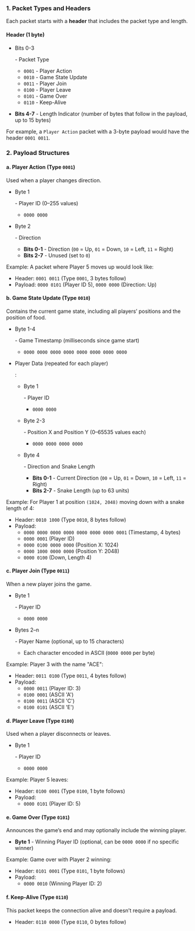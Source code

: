### 1. Packet Types and Headers

Each packet starts with a **header** that includes the packet type and length.

#### Header (1 byte)

- Bits 0-3

   \- Packet Type

  - `0001` - Player Action
  - `0010` - Game State Update
  - `0011` - Player Join
  - `0100` - Player Leave
  - `0101` - Game Over
  - `0110` - Keep-Alive

- **Bits 4-7** - Length Indicator (number of bytes that follow in the payload, up to 15 bytes)

For example, a `Player Action` packet with a 3-byte payload would have the header `0001 0011`.

### 2. Payload Structures

#### a. **Player Action** (Type `0001`)

Used when a player changes direction.

- Byte 1

   \- Player ID (0–255 values)

  - `0000 0000`

- Byte 2

   \- Direction

  - **Bits 0-1** - Direction (`00` = Up, `01` = Down, `10` = Left, `11` = Right)
  - **Bits 2-7** - Unused (set to `0`)

Example: A packet where Player 5 moves up would look like:

- Header: `0001 0011` (Type `0001`, 3 bytes follow)
- Payload: `0000 0101` (Player ID 5), `0000 0000` (Direction: Up)

#### b. **Game State Update** (Type `0010`)

Contains the current game state, including all players’ positions and the position of food.

- Byte 1-4

   \- Game Timestamp (milliseconds since game start)

  - `0000 0000 0000 0000 0000 0000 0000 0000`

- Player Data (repeated for each player)

  :

  - Byte 1

     \- Player ID

    - `0000 0000`

  - Byte 2-3

     \- Position X and Position Y (0–65535 values each)

    - `0000 0000 0000 0000`

  - Byte 4

     \- Direction and Snake Length

    - **Bits 0-1** - Current Direction (`00` = Up, `01` = Down, `10` = Left, `11` = Right)
    - **Bits 2-7** - Snake Length (up to 63 units)

Example: For Player 1 at position `(1024, 2048)` moving down with a snake length of 4:

- Header: `0010 1000` (Type `0010`, 8 bytes follow)
- Payload:
  - `0000 0000 0000 0000 0000 0000 0000 0001` (Timestamp, 4 bytes)
  - `0000 0001` (Player ID)
  - `0000 0100 0000 0000` (Position X: 1024)
  - `0000 1000 0000 0000` (Position Y: 2048)
  - `0000 0100` (Down, Length 4)

#### c. **Player Join** (Type `0011`)

When a new player joins the game.

- Byte 1

   \- Player ID

  - `0000 0000`

- Bytes 2–n

   \- Player Name (optional, up to 15 characters)

  - Each character encoded in ASCII (`0000 0000` per byte)

Example: Player 3 with the name "ACE":

- Header: `0011 0100` (Type `0011`, 4 bytes follow)
- Payload:
  - `0000 0011` (Player ID: 3)
  - `0100 0001` (ASCII 'A')
  - `0100 0011` (ASCII 'C')
  - `0100 0101` (ASCII 'E')

#### d. **Player Leave** (Type `0100`)

Used when a player disconnects or leaves.

- Byte 1

   \- Player ID

  - `0000 0000`

Example: Player 5 leaves:

- Header: `0100 0001` (Type `0100`, 1 byte follows)
- Payload:
  - `0000 0101` (Player ID: 5)

#### e. **Game Over** (Type `0101`)

Announces the game’s end and may optionally include the winning player.

- **Byte 1** - Winning Player ID (optional, can be `0000 0000` if no specific winner)

Example: Game over with Player 2 winning:

- Header: `0101 0001` (Type `0101`, 1 byte follows)
- Payload:
  - `0000 0010` (Winning Player ID: 2)

#### f. **Keep-Alive** (Type `0110`)

This packet keeps the connection alive and doesn’t require a payload.

- Header: `0110 0000` (Type `0110`, 0 bytes follow)